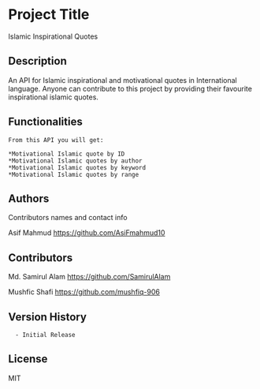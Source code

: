 # Project Title

Islamic Inspirational Quotes <API/>

## Description

An API for Islamic inspirational and motivational quotes in International language.
Anyone can contribute to this project by providing their favourite inspirational islamic quotes.

## Functionalities

    From this API you will get:

    *Motivational Islamic quote by ID
    *Motivational Islamic quotes by author
    *Motivational Islamic quotes by keyword
    *Motivational Islamic quotes by range

## Authors

Contributors names and contact info

Asif Mahmud
https://github.com/AsiFmahmud10

## Contributors

Md. Samirul Alam
https://github.com/SamirulAlam

Mushfic Shafi
https://github.com/mushfiq-906

## Version History

      - Initial Release

## License

MIT
